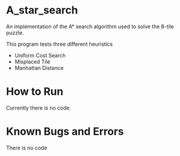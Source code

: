 # A_star_search
An implementation of the A* search algorithm used to solve the 8-tile puzzle.

This program tests three different heuristics
- Uniform Cost Search
- Misplaced Tile
- Manhattan Distance

# How to Run
Currently there is no code.

# Known Bugs and Errors
There is no code
